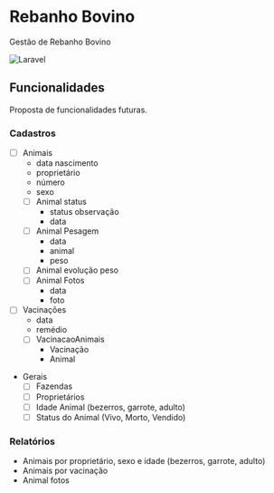 # Rebanho Bovino
Gestão de Rebanho Bovino

![Laravel](https://img.shields.io/badge/Laravel-FF2D20?style=for-the-badge&logo=laravel&logoColor=black)

## Funcionalidades

Proposta de funcionalidades futuras.

### Cadastros

- [ ] Animais
   - data nascimento
   - proprietário
   - número
   - sexo
   - [ ] Animal status
      - status observação
      - data
   - [ ] Animal Pesagem
      - data
      - animal
      - peso
   - [ ] Animal evolução peso
   - [ ] Animal Fotos
      - data
      - foto
- [ ] Vacinações
   - data
   - remédio
   - [ ] VacinacaoAnimais
      - Vacinação
      - Animal
- Gerais
   - [ ] Fazendas
   - [ ] Proprietários
   - [ ] Idade Animal (bezerros, garrote, adulto)
   - [ ] Status do Animal (Vivo, Morto, Vendido)

### Relatórios

- Animais por proprietário, sexo e idade (bezerros, garrote, adulto)
- Animais por vacinação
- Animal fotos